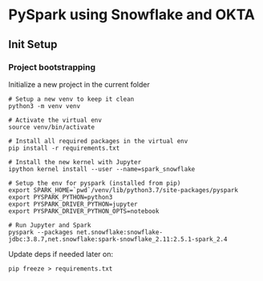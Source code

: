 # PySpark using Snowflake and OKTA 

## Init Setup
### Project bootstrapping

Initialize a new project in the current folder
```
# Setup a new venv to keep it clean
python3 -m venv venv

# Activate the virtual env
source venv/bin/activate

# Install all required packages in the virtual env
pip install -r requirements.txt 

# Install the new kernel with Jupyter
ipython kernel install --user --name=spark_snowflake

# Setup the env for pyspark (installed from pip)
export SPARK_HOME=`pwd`/venv/lib/python3.7/site-packages/pyspark
export PYSPARK_PYTHON=python3
export PYSPARK_DRIVER_PYTHON=jupyter
export PYSPARK_DRIVER_PYTHON_OPTS=notebook

# Run Jupyter and Spark
pyspark --packages net.snowflake:snowflake-jdbc:3.8.7,net.snowflake:spark-snowflake_2.11:2.5.1-spark_2.4
```

Update deps if needed later on:
```
pip freeze > requirements.txt
```

